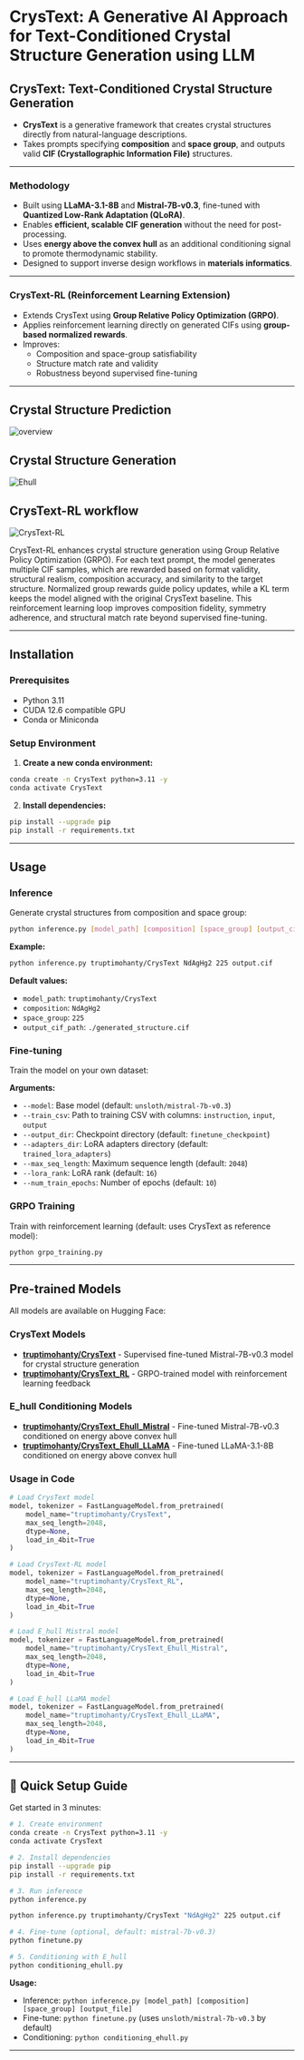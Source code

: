 # CrysText: A Generative AI Approach for Text-Conditioned Crystal Structure Generation using LLM

## CrysText: Text-Conditioned Crystal Structure Generation

- **CrysText** is a generative framework that creates crystal structures directly from natural-language descriptions.
- Takes prompts specifying **composition** and **space group**, and outputs valid **CIF (Crystallographic Information File)** structures.

---

### Methodology
- Built using **LLaMA-3.1-8B** and **Mistral-7B-v0.3**, fine-tuned with **Quantized Low-Rank Adaptation (QLoRA)**.
- Enables **efficient, scalable CIF generation** without the need for post-processing.
- Uses **energy above the convex hull** as an additional conditioning signal to promote thermodynamic stability.
- Designed to support inverse design workflows in **materials informatics**.

---


### CrysText-RL (Reinforcement Learning Extension)
- Extends CrysText using **Group Relative Policy Optimization (GRPO)**.
- Applies reinforcement learning directly on generated CIFs using **group-based normalized rewards**.
- Improves:
  - Composition and space-group satisfiability  
  - Structure match rate and validity  
  - Robustness beyond supervised fine-tuning  

---


## Crystal Structure Prediction
![overview](images/CrysText_CSP_final.gif)

## Crystal Structure Generation
![Ehull](images/CrysText_ehull_final.gif)

## CrysText-RL workflow

![CrysText-RL](images/CrysText-RL_workflow.png)

CrysText-RL enhances crystal structure generation using Group Relative Policy Optimization (GRPO). For each text prompt, the model generates multiple CIF samples, which are rewarded based on format validity, structural realism, composition accuracy, and similarity to the target structure. Normalized group rewards guide policy updates, while a KL term keeps the model aligned with the original CrysText baseline. This reinforcement learning loop improves composition fidelity, symmetry adherence, and structural match rate beyond supervised fine-tuning.

---

## Installation

### Prerequisites
- Python 3.11
- CUDA 12.6 compatible GPU
- Conda or Miniconda

### Setup Environment

1. **Create a new conda environment:**
```bash
conda create -n CrysText python=3.11 -y
conda activate CrysText
```

2. **Install dependencies:**
```bash
pip install --upgrade pip
pip install -r requirements.txt
```

---

## Usage

### Inference

Generate crystal structures from composition and space group:

```bash
python inference.py [model_path] [composition] [space_group] [output_cif_path]
```

**Example:**
```bash
python inference.py truptimohanty/CrysText NdAgHg2 225 output.cif
```

**Default values:**
- `model_path`: `truptimohanty/CrysText`
- `composition`: `NdAgHg2`
- `space_group`: `225`
- `output_cif_path`: `./generated_structure.cif`

### Fine-tuning

Train the model on your own dataset:

**Arguments:**
- `--model`: Base model (default: `unsloth/mistral-7b-v0.3`)
- `--train_csv`: Path to training CSV with columns: `instruction`, `input`, `output`
- `--output_dir`: Checkpoint directory (default: `finetune_checkpoint`)
- `--adapters_dir`: LoRA adapters directory (default: `trained_lora_adapters`)
- `--max_seq_length`: Maximum sequence length (default: `2048`)
- `--lora_rank`: LoRA rank (default: `16`)
- `--num_train_epochs`: Number of epochs (default: `10`)

### GRPO Training

Train with reinforcement learning (default: uses CrysText as reference model):

```bash
python grpo_training.py
```

---

## Pre-trained Models

All models are available on Hugging Face:

### CrysText Models
- **[truptimohanty/CrysText](https://huggingface.co/truptimohanty/CrysText)** - Supervised fine-tuned Mistral-7B-v0.3 model for crystal structure generation
- **[truptimohanty/CrysText_RL](https://huggingface.co/truptimohanty/CrysText_RL)** - GRPO-trained model with reinforcement learning feedback

### E_hull Conditioning Models
- **[truptimohanty/CrysText_Ehull_Mistral](https://huggingface.co/truptimohanty/CrysText_Ehull_Mistral)** - Fine-tuned Mistral-7B-v0.3 conditioned on energy above convex hull
- **[truptimohanty/CrysText_Ehull_LLaMA](https://huggingface.co/truptimohanty/CrysText_Ehull_LLaMA)** - Fine-tuned LLaMA-3.1-8B conditioned on energy above convex hull

### Usage in Code
```python
# Load CrysText model
model, tokenizer = FastLanguageModel.from_pretrained(
    model_name="truptimohanty/CrysText",
    max_seq_length=2048,
    dtype=None,
    load_in_4bit=True
)

# Load CrysText-RL model
model, tokenizer = FastLanguageModel.from_pretrained(
    model_name="truptimohanty/CrysText_RL",
    max_seq_length=2048,
    dtype=None,
    load_in_4bit=True
)

# Load E_hull Mistral model
model, tokenizer = FastLanguageModel.from_pretrained(
    model_name="truptimohanty/CrysText_Ehull_Mistral",
    max_seq_length=2048,
    dtype=None,
    load_in_4bit=True
)

# Load E_hull LLaMA model
model, tokenizer = FastLanguageModel.from_pretrained(
    model_name="truptimohanty/CrysText_Ehull_LLaMA",
    max_seq_length=2048,
    dtype=None,
    load_in_4bit=True
)
```

---

## 🚀 Quick Setup Guide

Get started in 3 minutes:

```bash
# 1. Create environment
conda create -n CrysText python=3.11 -y
conda activate CrysText

# 2. Install dependencies
pip install --upgrade pip
pip install -r requirements.txt

# 3. Run inference
python inference.py

python inference.py truptimohanty/CrysText "NdAgHg2" 225 output.cif

# 4. Fine-tune (optional, default: mistral-7b-v0.3)
python finetune.py

# 5. Conditioning with E_hull
python conditioning_ehull.py
```

**Usage:** 
- Inference: `python inference.py [model_path] [composition] [space_group] [output_file]`
- Fine-tune: `python finetune.py` (uses `unsloth/mistral-7b-v0.3` by default)
- Conditioning: `python conditioning_ehull.py`

---

